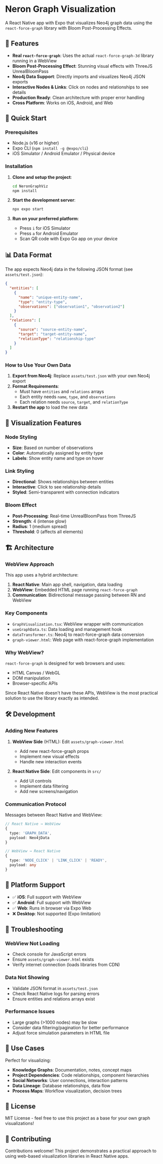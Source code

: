 # Neron Graph Visualization

A React Native app with Expo that visualizes Neo4j graph data using the `react-force-graph` library with Bloom Post-Processing Effects.

## 🌟 Features

- **Real `react-force-graph`**: Uses the actual `react-force-graph-3d` library running in a WebView
- **Bloom Post-Processing Effect**: Stunning visual effects with ThreeJS UnrealBloomPass
- **Neo4j Data Support**: Directly imports and visualizes Neo4j JSON exports
- **Interactive Nodes & Links**: Click on nodes and relationships to see details
- **Production Ready**: Clean architecture with proper error handling
- **Cross Platform**: Works on iOS, Android, and Web

## 🚀 Quick Start

### Prerequisites

- Node.js (v16 or higher)
- Expo CLI (`npm install -g @expo/cli`)
- iOS Simulator / Android Emulator / Physical device

### Installation

1. **Clone and setup the project**:
   ```bash
   cd NeronGraphViz
   npm install
   ```

2. **Start the development server**:
   ```bash
   npx expo start
   ```

3. **Run on your preferred platform**:
   - Press `i` for iOS Simulator
   - Press `a` for Android Emulator
   - Scan QR code with Expo Go app on your device

## 📊 Data Format

The app expects Neo4j data in the following JSON format (see `assets/test.json`):

```json
{
  "entities": [
    {
      "name": "unique-entity-name",
      "type": "entity-type",
      "observations": ["observation1", "observation2"]
    }
  ],
  "relations": [
    {
      "source": "source-entity-name",
      "target": "target-entity-name", 
      "relationType": "relationship-type"
    }
  ]
}
```

### How to Use Your Own Data

1. **Export from Neo4j**: Replace `assets/test.json` with your own Neo4j export
2. **Format Requirements**:
   - Must have `entities` and `relations` arrays
   - Each entity needs `name`, `type`, and `observations`
   - Each relation needs `source`, `target`, and `relationType`
3. **Restart the app** to load the new data

## 🎨 Visualization Features

### Node Styling
- **Size**: Based on number of observations
- **Color**: Automatically assigned by entity type
- **Labels**: Show entity name and type on hover

### Link Styling  
- **Directional**: Shows relationships between entities
- **Interactive**: Click to see relationship details
- **Styled**: Semi-transparent with connection indicators

### Bloom Effect
- **Post-Processing**: Real-time UnrealBloomPass from ThreeJS
- **Strength**: 4 (intense glow)
- **Radius**: 1 (medium spread)
- **Threshold**: 0 (affects all elements)

## 🏗️ Architecture

### WebView Approach
This app uses a hybrid architecture:

1. **React Native**: Main app shell, navigation, data loading
2. **WebView**: Embedded HTML page running `react-force-graph`
3. **Communication**: Bidirectional message passing between RN and WebView

### Key Components

- `GraphVisualization.tsx`: WebView wrapper with communication
- `useGraphData.ts`: Data loading and management hook
- `dataTransformer.ts`: Neo4j to react-force-graph data conversion
- `graph-viewer.html`: Web page with react-force-graph implementation

### Why WebView?

`react-force-graph` is designed for web browsers and uses:
- HTML Canvas / WebGL
- DOM manipulation
- Browser-specific APIs

Since React Native doesn't have these APIs, WebView is the most practical solution to use the library exactly as intended.

## 🛠️ Development

### Adding New Features

1. **WebView Side** (HTML): Edit `assets/graph-viewer.html`
   - Add new react-force-graph props
   - Implement new visual effects
   - Handle new interaction events

2. **React Native Side**: Edit components in `src/`
   - Add UI controls
   - Implement data filtering
   - Add new screens/navigation

### Communication Protocol

Messages between React Native and WebView:

```typescript
// React Native → WebView
{
  type: 'GRAPH_DATA',
  payload: Neo4jData
}

// WebView → React Native  
{
  type: 'NODE_CLICK' | 'LINK_CLICK' | 'READY',
  payload: any
}
```

## 📱 Platform Support

- ✅ **iOS**: Full support with WebView
- ✅ **Android**: Full support with WebView  
- ✅ **Web**: Runs in browser via Expo Web
- ❌ **Desktop**: Not supported (Expo limitation)

## 🐛 Troubleshooting

### WebView Not Loading
- Check console for JavaScript errors
- Ensure `assets/graph-viewer.html` exists
- Verify internet connection (loads libraries from CDN)

### Data Not Showing
- Validate JSON format in `assets/test.json`
- Check React Native logs for parsing errors
- Ensure entities and relations arrays exist

### Performance Issues
- Large graphs (>1000 nodes) may be slow
- Consider data filtering/pagination for better performance
- Adjust force simulation parameters in HTML file

## 🎯 Use Cases

Perfect for visualizing:
- **Knowledge Graphs**: Documentation, notes, concept maps
- **Project Dependencies**: Code relationships, component hierarchies  
- **Social Networks**: User connections, interaction patterns
- **Data Lineage**: Database relationships, data flow
- **Process Maps**: Workflow visualization, decision trees

## 📄 License

MIT License - feel free to use this project as a base for your own graph visualizations!

## 🤝 Contributing

Contributions welcome! This project demonstrates a practical approach to using web-based visualization libraries in React Native apps. 